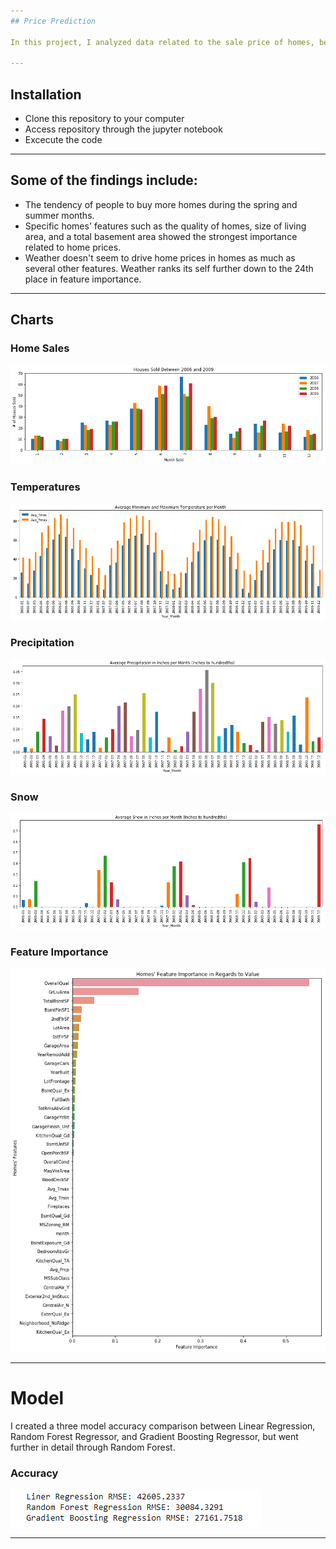 ```yaml
---
## Price Prediction

In this project, I analyzed data related to the sale price of homes, besides homes' features, I combined different types of weather data points to investigate how strong of relationship weather around the year holds against homes' sale prices. Also, I created a predictive price model related to homes' features and weather around the year.

---
```

## Installation

* Clone this repository to your computer
* Access repository through the jupyter notebook
* Excecute the code

---
## Some of the findings include:
- The tendency of people to buy more homes during the spring and summer months.
- Specific homes' features such as the quality of homes, size of living area, and a total basement area showed the strongest importance related to home prices.
- Weather doesn't seem to drive home prices in homes as much as several other features. Weather ranks its self further down to the 24th place in feature importance.

---

## Charts

### Home Sales
![Home Sales](Images/home-sales.png)
### Temperatures
![Temperatures](Images/temperatures.png)
### Precipitation
![Precipitation](Images/precipitation.png)
### Snow
![Snow](Images/snow.png)
### Feature Importance
![Alt text](Images/feature-importance.png)

---

# Model

I created a three model accuracy comparison between Linear Regression, Random Forest Regressor, and Gradient Boosting Regressor, but went further in detail through Random Forest.

### Accuracy
![Accuracy](Images/model-accuracy.PNG)

---